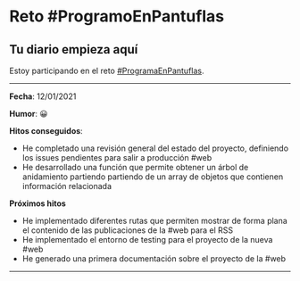 # Reto #ProgramoEnPantuflas

## **Tu diario empieza aquí**

Estoy participando en el reto [#ProgramaEnPantuflas](https://github.com/delineas/reto-programa-en-pantuflas).

---

**Fecha**: 12/01/2021 

**Humor**: :grinning:

**Hitos conseguidos**:

* He completado una revisión general del estado del proyecto, definiendo los issues pendientes para salir a producción #web
* He desarrollado una función que permite obtener un árbol de anidamiento partiendo partiendo de un array de objetos que contienen información relacionada

**Próximos hitos**

* He implementado diferentes rutas que permiten mostrar de forma plana el contenido de las publicaciones de la #web para el RSS
* He implementado el entorno de testing para el proyecto de la nueva #web
* He generado una primera documentación sobre el proyecto de la #web

---
